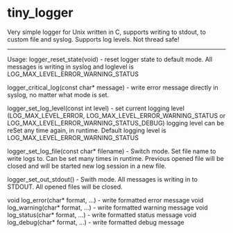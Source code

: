 tiny_logger
===========

Very simple logger for Unix written in C, supports writing to stdout, to custom file and syslog. 
Supports log levels.
Not thread safe!

***
Usage:
  logger_reset_state(void) - reset logger state to default mode. All messages is writing in syslog and loglevel is LOG_MAX_LEVEL_ERROR_WARNING_STATUS

  logger_critical_log(const char* message) - write error message directly in syslog, no matter what mode is set.

  logger_set_log_level(const int level) - set current logging level (LOG_MAX_LEVEL_ERROR, LOG_MAX_LEVEL_ERROR_WARNING_STATUS or LOG_MAX_LEVEL_ERROR_WARNING_STATUS_DEBUG)
  logging level can be reSet any time again, in runtime. Default logging level is LOG_MAX_LEVEL_ERROR_WARNING_STATUS
  
  logger_set_log_file(const char* filename) - Switch mode. Set file name to write logs to. Can be set many times in runtime. Previous opened
  file will be closed and will be started new log session in a new file.
  
  logger_set_out_stdout() - Swith mode. All messages is writing in to STDOUT. All opened files will be closed.
  
  void log_error(char* format, ...) - write formatted error message
  void log_warning(char* format, ...) - write formatted warning message
  void log_status(char* format, ...) - write formatted status message
  void log_debug(char* format, ...) - write formatted debug message
